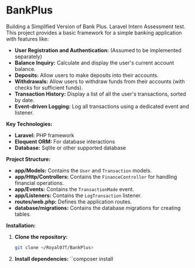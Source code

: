 # BankPlus
Building a Simplified Version of Bank Plus. Laravel Intern Assessment test.
This project provides a basic framework for a simple banking application with features like:

* **User Registration and Authentication:** (Assumed to be implemented separately)
* **Balance Inquiry:** Calculate and display the user's current account balance.
* **Deposits:** Allow users to make deposits into their accounts.
* **Withdrawals:** Allow users to withdraw funds from their accounts (with checks for sufficient funds).
* **Transaction History:** Display a list of all the user's transactions, sorted by date.
* **Event-driven Logging:** Log all transactions using a dedicated event and listener.

**Key Technologies:**

* **Laravel:** PHP framework
* **Eloquent ORM:** For database interactions
* **Database:** Sqlite or other supported database

**Project Structure:**

* **app/Models:** Contains the `User` and `Transaction` models.
* **app/Http/Controllers:** Contains the `FinanceController` for handling financial operations.
* **app/Events:** Contains the `TransactionMade` event.
* **app/Listeners:** Contains the `LogTransaction` listener.
* **routes/web.php:** Defines the application routes.
* **database/migrations:** Contains the database migrations for creating tables.

**Installation:**

1. **Clone the repository:**
   ```bash
   git clone </Royal07T/BankPlus>

2. **Install dependencies:**
    ``composer install
